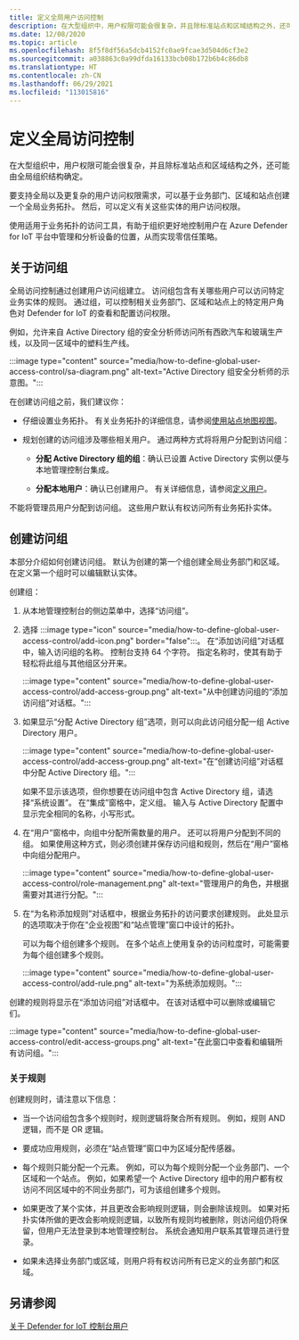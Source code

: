 ```yaml
---
title: 定义全局用户访问控制
description: 在大型组织中，用户权限可能会很复杂，并且除标准站点和区域结构之外，还可能由全局组织结构确定。
ms.date: 12/08/2020
ms.topic: article
ms.openlocfilehash: 8f5f8df56a5dcb4152fc0ae9fcae3d504d6cf3e2
ms.sourcegitcommit: a038863c0a99dfda16133bcb08b172b6b4c86db8
ms.translationtype: HT
ms.contentlocale: zh-CN
ms.lasthandoff: 06/29/2021
ms.locfileid: "113015816"
---
```

# <a name="define-global-access-control"></a>定义全局访问控制

在大型组织中，用户权限可能会很复杂，并且除标准站点和区域结构之外，还可能由全局组织结构确定。

要支持全局以及更复杂的用户访问权限需求，可以基于业务部门、区域和站点创建一个全局业务拓扑。 然后，可以定义有关这些实体的用户访问权限。

使用适用于业务拓扑的访问工具，有助于组织更好地控制用户在 Azure Defender for IoT 平台中管理和分析设备的位置，从而实现零信任策略。

## <a name="about-access-groups"></a>关于访问组

全局访问控制通过创建用户访问组建立。 访问组包含有关哪些用户可以访问特定业务实体的规则。 通过组，可以控制相关业务部门、区域和站点上的特定用户角色对 Defender for IoT 的查看和配置访问权限。

例如，允许来自 Active Directory 组的安全分析师访问所有西欧汽车和玻璃生产线，以及同一区域中的塑料生产线。

:::image type="content" source="media/how-to-define-global-user-access-control/sa-diagram.png" alt-text="Active Directory 组安全分析师的示意图。":::

在创建访问组之前，我们建议你：

- 仔细设置业务拓扑。 有关业务拓扑的详细信息，请参阅[使用站点地图视图](how-to-gain-insight-into-global-regional-and-local-threats.md#work-with-site-map-views)。

- 规划创建的访问组涉及哪些相关用户。 通过两种方式将将用户分配到访问组：

  - **分配 Active Directory 组的组**：确认已设置 Active Directory 实例以便与本地管理控制台集成。
  
  - **分配本地用户**：确认已创建用户。 有关详细信息，请参阅[定义用户](how-to-create-and-manage-users.md#define-users)。

不能将管理员用户分配到访问组。 这些用户默认有权访问所有业务拓扑实体。

## <a name="create-access-groups"></a>创建访问组

本部分介绍如何创建访问组。 默认为创建的第一个组创建全局业务部门和区域。 在定义第一个组时可以编辑默认实体。

创建组：

1. 从本地管理控制台的侧边菜单中，选择“访问组”。

2. 选择 :::image type="icon" source="media/how-to-define-global-user-access-control/add-icon.png" border="false":::。 在“添加访问组”对话框中，输入访问组的名称。 控制台支持 64 个字符。 指定名称时，使其有助于轻松将此组与其他组区分开来。

   :::image type="content" source="media/how-to-define-global-user-access-control/add-access-group.png" alt-text="从中创建访问组的“添加访问组”对话框。":::

3. 如果显示“分配 Active Directory 组”选项，则可以向此访问组分配一组 Active Directory 用户。

   :::image type="content" source="media/how-to-define-global-user-access-control/add-access-group.png" alt-text="在“创建访问组”对话框中分配 Active Directory 组。":::

   如果不显示该选项，但你想要在访问组中包含 Active Directory 组，请选择“系统设置”。 在“集成”窗格中，定义组。 输入与 Active Directory 配置中显示完全相同的名称，小写形式。

5. 在“用户”窗格中，向组中分配所需数量的用户。 还可以将用户分配到不同的组。 如果使用这种方式，则必须创建并保存访问组和规则，然后在“用户”窗格中向组分配用户。

   :::image type="content" source="media/how-to-define-global-user-access-control/role-management.png" alt-text="管理用户的角色，并根据需要对其进行分配。":::

6. 在“为名称添加规则”对话框中，根据业务拓扑的访问要求创建规则。 此处显示的选项取决于你在“企业视图”和“站点管理”窗口中设计的拓扑。 

   可以为每个组创建多个规则。 在多个站点上使用复杂的访问粒度时，可能需要为每个组创建多个规则。 

   :::image type="content" source="media/how-to-define-global-user-access-control/add-rule.png" alt-text="为系统添加规则。":::

创建的规则将显示在“添加访问组”对话框中。 在该对话框中可以删除或编辑它们。

:::image type="content" source="media/how-to-define-global-user-access-control/edit-access-groups.png" alt-text="在此窗口中查看和编辑所有访问组。":::

### <a name="about-rules"></a>关于规则

创建规则时，请注意以下信息：

- 当一个访问组包含多个规则时，规则逻辑将聚合所有规则。 例如，规则 AND 逻辑，而不是 OR 逻辑。

- 要成功应用规则，必须在“站点管理”窗口中为区域分配传感器。

- 每个规则只能分配一个元素。 例如，可以为每个规则分配一个业务部门、一个区域和一个站点。 例如，如果希望一个 Active Directory 组中的用户都有权访问不同区域中的不同业务部门，可为该组创建多个规则。

- 如果更改了某个实体，并且更改会影响规则逻辑，则会删除该规则。 如果对拓扑实体所做的更改会影响规则逻辑，以致所有规则均被删除，则访问组仍将保留，但用户无法登录到本地管理控制台。 系统会通知用户联系其管理员进行登录。

- 如果未选择业务部门或区域，则用户将有权访问所有已定义的业务部门和区域。

## <a name="see-also"></a>另请参阅

[关于 Defender for IoT 控制台用户](how-to-create-and-manage-users.md)
